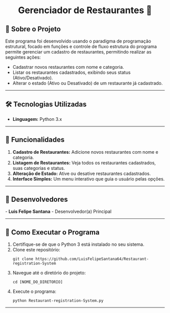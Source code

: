 
<h1 align="center">Gerenciador de Restaurantes 🍴</h1>

<h2>📜 Sobre o Projeto</h2>
<p>
Este programa foi desenvolvido usando o paradigma de programação estrutural, focado em funções e controle de fluxo estrutura do programa permite gerenciar um cadastro de restaurantes, permitindo realizar as seguintes ações:
<ul>
  <li>Cadastrar novos restaurantes com nome e categoria.</li>
  <li>Listar os restaurantes cadastrados, exibindo seus status (Ativo/Desativado).</li>
  <li>Alterar o estado (Ativo ou Desativado) de um restaurante já cadastrado.</li>
</ul>
</p>

---

<h2>🛠 Tecnologias Utilizadas</h2>
<ul>
  <li><b>Linguagem:</b> Python 3.x</li>
</ul>

---

<h2>🚀 Funcionalidades</h2>
<ol>
  <li><b>Cadastro de Restaurantes:</b> Adicione novos restaurantes com nome e categoria.</li>
  <li><b>Listagem de Restaurantes:</b> Veja todos os restaurantes cadastrados, suas categorias e status.</li>
  <li><b>Alteração de Estado:</b> Ative ou desative restaurantes cadastrados.</li>
  <li><b>Interface Simples:</b> Um menu interativo que guia o usuário pelas opções.</li>
</ol>

---

<h2>👥 Desenvolvedores</h2>
<p>- <b>Luis Felipe Santana</b> - Desenvolvedor(a) Principal</p>

---

<h2>📝 Como Executar o Programa</h2>
<ol>
  <li>Certifique-se de que o Python 3 está instalado no seu sistema.</li>
  <li>Clone este repositório:
    <pre><code>git clone https://github.com/LuisFelipeSantana64/Restaurant-registration-System</code></pre>
  </li>
  <li>Navegue até o diretório do projeto:
    <pre><code>cd [NOME_DO_DIRETORIO]</code></pre>
  </li>
  <li>Execute o programa:
    <pre><code>python Restaurant-registration-System.py</code></pre>
  </li>
</ol>

---
